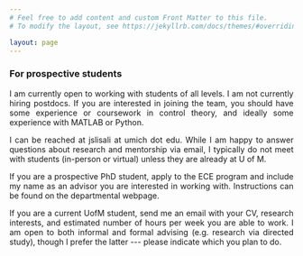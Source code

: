 ```yaml
---
# Feel free to add content and custom Front Matter to this file.
# To modify the layout, see https://jekyllrb.com/docs/themes/#overriding-theme-defaults

layout: page
---
```


<style>body {text-align: justify}</style>

### **For prospective students**

I am currently open to working with students of all levels. I am not currently hiring postdocs. If you are interested in joining the team, you should have some experience or coursework in control theory, and ideally some experience with MATLAB or Python. 

I can be reached at jslisali at umich dot edu. While I am happy to answer questions about research and mentorship via email, I typically do not meet with students (in-person or virtual) unless they are already at U of M.

If you are a prospective PhD student, apply to the ECE program and include my name as an advisor you are interested in working with. Instructions can be found on the departmental webpage.

If you are a current UofM student, send me an email with your CV, research interests, and estimated number of hours per week you are able to work. I am open to both informal and formal advising (e.g. research via directed study), though I prefer the latter --- please indicate which you plan to do.

